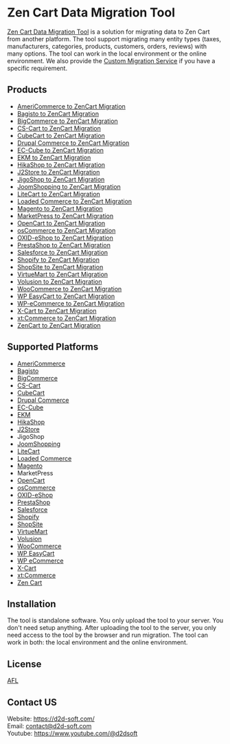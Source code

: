 # Zen Cart Data Migration Tool
[Zen Cart Data Migration Tool](https://d2d-soft.com/31-zencart-migration) is a solution for migrating data to Zen Cart from another platform. The tool support migrating many entity types (taxes, manufacturers, categories, products, customers, orders, reviews) with many options. The tool can work in the local environment or the online environment. We also provide the [Custom Migration Service](https://d2d-soft.com/migration-services/296-data-migration-customization.html) if you have a specific requirement. 

## Products
- [AmeriCommerce to ZenCart Migration](https://d2d-soft.com/zencart-migration/789-7266-americommerce-to-zencart-migration-tool.html#/72-entities-1000)
- [Bagisto to ZenCart Migration](https://d2d-soft.com/zencart-migration/955-8974-bagisto-to-zencart-migration-tool.html#/72-entities-1000)
- [BigCommerce to ZenCart Migration](https://d2d-soft.com/zencart-migration/431-1757-bigcommerce-to-zencart-migration-tool.html#/72-entities-1000)
- [CS-Cart to ZenCart Migration](https://d2d-soft.com/zencart-migration/341-1472-cs-cart-to-zencart-migration-tool.html#/72-entities-1000)
- [CubeCart to ZenCart Migration](https://d2d-soft.com/zencart-migration/269-1247-cubecart-to-zencart-migration-tool.html#/72-entities-1000)
- [Drupal Commerce to ZenCart Migration](https://d2d-soft.com/zencart-migration/370-drupal-commerce-to-zencart-migration-service.html)
- [EC-Cube to ZenCart Migration](https://d2d-soft.com/zencart-migration/1016-9591-ec-cube-to-zencart-migration-tool.html#/72-entities-1000)
- [EKM to ZenCart Migration](https://d2d-soft.com/zencart-migration/842-7817-ekm-to-zencart-migration-tool.html#/72-entities-1000)
- [HikaShop to ZenCart Migration](https://d2d-soft.com/zencart-migration/467-1932-hikashop-to-zencart-migration-tool.html#/72-entities-1000)
- [J2Store to ZenCart Migration](https://d2d-soft.com/zencart-migration/510-2127-j2store-to-zencart-migration-tool.html#/72-entities-1000)
- [JigoShop to ZenCart Migration](https://d2d-soft.com/zencart-migration/560-2357-jigoshop-to-zencart-migration-tool.html#/72-entities-1000)
- [JoomShopping to ZenCart Migration](https://d2d-soft.com/zencart-migration/610-2597-joomshopping-to-zencart-migration-tool.html#/72-entities-1000)
- [LiteCart to ZenCart Migration](https://d2d-soft.com/zencart-migration/896-8379-litecart-to-zencart-migration-tool.html#/72-entities-1000)
- [Loaded Commerce to ZenCart Migration](https://d2d-soft.com/zencart-migration/270-1252-loaded-to-zencart-migration-tool.html#/72-entities-1000)
- [Magento to ZenCart Migration](https://d2d-soft.com/zencart-migration/271-1257-magento-to-zencart-migration-tool.html#/72-entities-1000)
- [MarketPress to ZenCart Migration](https://d2d-soft.com/zencart-migration/585-2477-marketpress-to-zencart-migration-tool.html#/72-entities-1000)
- [OpenCart to ZenCart Migration](https://d2d-soft.com/zencart-migration/272-1262-opencart-to-zencart-migration-tool.html#/72-entities-1000)
- [osCommerce to ZenCart Migration](https://d2d-soft.com/zencart-migration/273-1267-oscommerce-to-zencart-migration-tool.html#/72-entities-1000)
- [OXID-eShop to ZenCart Migration](https://d2d-soft.com/zencart-migration/274-1272-oxid-eshop-to-zencart-migration-tool.html#/72-entities-1000)
- [PrestaShop to ZenCart Migration](https://d2d-soft.com/zencart-migration/275-1277-prestashop-to-zencart-migration-tool.html#/72-entities-1000)
- [Salesforce to ZenCart Migration](https://d2d-soft.com/zencart-migration/737-6935-salesforce-to-zencart-migration-tool.html#/72-entities-1000)
- [Shopify to ZenCart Migration](https://d2d-soft.com/zencart-migration/393-1572-shopify-to-zencart-migration-tool.html#/72-entities-1000)
- [ShopSite to ZenCart Migration](https://d2d-soft.com/zencart-migration/869-8093-shopsite-to-zencart-migration-tool.html#/72-entities-1000)
- [VirtueMart to ZenCart Migration](https://d2d-soft.com/zencart-migration/276-1282-virtuemart-to-zencart-migration-tool.html#/72-entities-1000)
- [Volusion to ZenCart Migration](https://d2d-soft.com/zencart-migration/659-6121-volusion-to-zencart-migration-tool.html#/72-entities-1000)
- [WooCommerce to ZenCart Migration](https://d2d-soft.com/zencart-migration/277-1287-woocommerce-to-zencart-migration-tool.html#/72-entities-1000)
- [WP EasyCart to ZenCart Migration](https://d2d-soft.com/zencart-migration/685-6396-wpeasycart-to-zencart-migration-tool.html#/72-entities-1000)
- [WP-eCommerce to ZenCart Migration](https://d2d-soft.com/zencart-migration/278-1292-wp-ecommerce-to-zencart-migration-tool.html#/72-entities-1000)
- [X-Cart to ZenCart Migration](https://d2d-soft.com/zencart-migration/279-1297-x-cart-to-zencart-migration-tool.html#/72-entities-1000)
- [xt:Commerce to ZenCart Migration](https://d2d-soft.com/zencart-migration/280-1302-xtcommerce-to-zencart-migration-tool.html#/72-entities-1000)
- [ZenCart to ZenCart Migration](https://d2d-soft.com/zencart-migration/281-1307-zencart-to-zencart-migration-tool.html#/72-entities-1000)

## Supported Platforms
- [AmeriCommerce](https://www.americommerce.com/)
- [Bagisto](https://bagisto.com/)
- [BigCommerce](https://www.bigcommerce.com/)
- [CS-Cart](https://www.cs-cart.com/)
- [CubeCart](https://www.cubecart.com/)
- [Drupal Commerce](https://drupalcommerce.org/)
- [EC-Cube](https://www.ec-cube.net/)
- [EKM](https://www.ekm.com/)
- [HikaShop](https://www.hikashop.com/)
- [J2Store](https://www.j2store.org/)
- JigoShop
- [JoomShopping](https://extensions.joomla.org/extension/joomshopping/)
- [LiteCart](https://www.litecart.net/)
- [Loaded Commerce](https://loadedcommerce.com/)
- [Magento](https://magento.com/)
- MarketPress
- [OpenCart](https://www.opencart.com/)
- [osCommerce](https://www.oscommerce.com/)
- [OXID-eShop](https://www.oxid-esales.com)
- [PrestaShop](https://www.prestashop.com)
- [Salesforce](https://www.salesforce.com/)
- [Shopify](https://www.shopify.com/)
- [ShopSite](https://www.shopsite.com/)
- [VirtueMart](https://virtuemart.net/)
- [Volusion](https://volusion.com/)
- [WooCommerce](https://woocommerce.com/)
- [WP EasyCart](https://www.wpeasycart.com/)
- [WP eCommerce](https://wpecommerce.org/)
- [X-Cart](https://www.x-cart.com/)
- [xt:Commerce](https://www.xt-commerce.com/)
- [Zen Cart](https://www.zen-cart.com/)

## Installation
The tool is standalone software. You only upload the tool to your server. You don't need setup anything. After uploading the tool to the server, you only need access to the tool by the browser and run migration. The tool can work in both: the local environment and the online environment.

## License

[AFL](https://d2d-soft.com/license/AFL.txt)

## Contact US
Website: https://d2d-soft.com/ \
Email: contact@d2d-soft.com \
Youtube: https://www.youtube.com/@d2dsoft 
